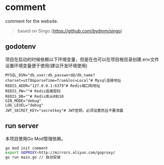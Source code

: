 # comment

comment for the website.

> based on Singo
> (https://github.com/bydmm/singo)


## godotenv
项目在启动的时候依赖以下环境变量，但是在也可以在项目根目录创建.env文件设置环境变量便于使用(建议开发环境使用)
```
MYSQL_DSN="db_user:db_password@/db_name?charset=utf8&parseTime=True&loc=Local"# Mysql连接地址
REDIS_ADDR="127.0.0.1:6379"# Redis端口和地址
REDIS_PW=""# Redis连接密码
REDIS_DB=""# Redis库从0到10
GIN_MODE="debug"
LOG_LEVEL="debug"
JWT_SECRET_KEY="secretkey"# JWT密钥，必须设置而且不要泄露
```
## run server
本项目使用Go Mod管理依赖。
```bash
go mod init comment
export GOPROXY=http://mirrors.aliyun.com/goproxy/
go run main.go // 自动安装
```
